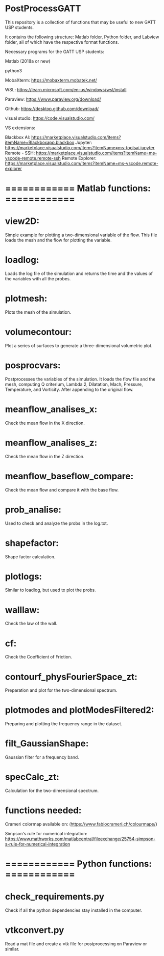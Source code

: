 # PostProcessGATT

This repository is a collection of functions that may be useful to new GATT USP students.

It contains the following structure: Matlab folder, Python folder, and Labview folder, all of which have the respective format functions.

Necessary programs for the GATT USP students: 

Matlab (2018a or new)

python3

MobaXterm: https://mobaxterm.mobatek.net/

WSL: https://learn.microsoft.com/en-us/windows/wsl/install

Paraview: https://www.paraview.org/download/

Github: https://desktop.github.com/download/

visual studio: https://code.visualstudio.com/

VS extensions: 

Blackbox AI: https://marketplace.visualstudio.com/items?itemName=Blackboxapp.blackbox
Jupyter: https://marketplace.visualstudio.com/items?itemName=ms-toolsai.jupyter
Remote - SSH: https://marketplace.visualstudio.com/items?itemName=ms-vscode-remote.remote-ssh
Remote Explorer: https://marketplace.visualstudio.com/items?itemName=ms-vscode.remote-explorer


# ============  Matlab functions: ============

# view2D: 
    
Simple example for plotting a two-dimensional variable of the flow. This file loads the mesh and the flow for plotting the variable.

# loadlog:
   
Loads the log file of the simulation and returns the time and the values of the variables with all the probes.

# plotmesh:
    
Plots the mesh of the simulation.

# volumecontour:
    
Plot a series of surfaces to generate a three-dimensional volumetric plot.

# posprocvars:
    
Postprocesses the variables of the simulation. It loads the flow file and the mesh, computing Q criterium, Lambda 2, Dilatation, Mach, Pressure, Temperature, and Vorticity. After appending to the original flow.

# meanflow_analises_x:
    
Check the mean flow in the X direction.
    
# meanflow_analises_z:
    
Check the mean flow in the Z direction.    

# meanflow_baseflow_compare:
    
Check the mean flow and compare it with the base flow.

# prob_analise:
    
Used to check and analyze the probs in the log.txt.

# shapefactor:
    
Shape factor calculation.

# plotlogs:
    
Similar to loadlog, but used to plot the probs.

# walllaw:
    
Check the law of the wall.

# cf:
    
Check the  Coefficient of Friction.

# contourf_physFourierSpace_zt:

Preparation and plot for the two-dimensional spectrum.

# plotmodes and plotModesFiltered2:

Preparing and plotting the frequency range in the dataset.

# filt_GaussianShape:

Gaussian filter for a frequency band.

# specCalc_zt:

Calculation for the two-dimensional spectrum.

# functions needed:

Crameri colormap available on: (https://www.fabiocrameri.ch/colourmaps/)

Simpson's rule for numerical integration: https://www.mathworks.com/matlabcentral/fileexchange/25754-simpson-s-rule-for-numerical-integration


# ============  Python functions: ============

# check_requirements.py

Check if all the python dependencies stay installed in the computer.

# vtkconvert.py

Read a mat file and create a vtk file for postprocessing on Paraview or similar.

